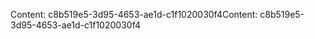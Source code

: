 <span data-ttu-id="6cde6-101">Content: c8b519e5-3d95-4653-ae1d-c1f1020030f4</span><span class="sxs-lookup"><span data-stu-id="6cde6-101">Content: c8b519e5-3d95-4653-ae1d-c1f1020030f4</span></span>